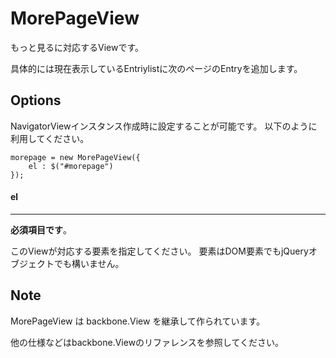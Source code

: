 MorePageView
================================================================================
もっと見るに対応するViewです。

具体的には現在表示しているEntriylistに次のページのEntryを追加します。

Options
--------------------------------------------------------------------------------
NavigatorViewインスタンス作成時に設定することが可能です。
以下のように利用してください。

    morepage = new MorePageView({
        el : $("#morepage")
    });

#### el
- - - - - - - - - - - - - - - - - - - - - - - - - - - - - - - - - - - - - - - -
**必須項目です**。

このViewが対応する要素を指定してください。
要素はDOM要素でもjQueryオブジェクトでも構いません。



Note
--------------------------------------------------------------------------------
MorePageView は backbone.View を継承して作られています。

他の仕様などはbackbone.Viewのリファレンスを参照してください。




